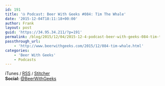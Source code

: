 ```yaml
---
id: 191
title: '☊ Podcast: Beer With Geeks #084: Tim The Whale'
date: '2015-12-04T18:11:18+00:00'
author: Frank
layout: post
guid: 'https://34.95.34.211/?p=191'
permalink: /blog/2015/12/04/2015-12-4-podcast-beer-with-geeks-084-tim-the-whale/
passthrough_url:
    - 'http://www.beerwithgeeks.com/2015/12/084-tim-whale.html'
categories:
    - 'Beer With Geeks'
    - Podcasts
---
```


<div class="
          image-block-outer-wrapper
          layout-caption-below
          design-layout-inline
          
          
          
        " data-test="image-block-inline-outer-wrapper"><figure class="
              sqs-block-image-figure
              intrinsic
            " style="max-width:250px;"><div class="image-block-wrapper" data-animation-override="" data-animation-role="image"><div class="sqs-image-shape-container-element
              
          
        
              
            " style="
                position: relative;
                
                  padding-bottom:100%;
                
                overflow: hidden;
              "><noscript>![](https://images.squarespace-cdn.com/content/v1/5070e334e4b00907bc18faef/1449252546131-2MAMXTVYUKSWTMD9W47H/image-asset.jpeg)</noscript>![](https://images.squarespace-cdn.com/content/v1/5070e334e4b00907bc18faef/1449252546131-2MAMXTVYUKSWTMD9W47H/image-asset.jpeg)</div></div></figure></div>Tim and Frank are joined by a friend of the podcast for a roundtable *Jessica Jones* discussion. Cheers!

**Subscribe:** [iTunes](https://itunes.apple.com/us/podcast/beer-with-geeks/id910485914?mt=2)<span style="font-size:13px"> / </span>[RSS](http://feeds.feedburner.com/beerwithgeeks)<span style="font-size:13px"> / </span>[Stitcher](http://www.stitcher.com/podcast/beer-with-geeks)  
**Social:** [@BeerWithGeeks](https://twitter.com/beerwithgeeks)

<div class="sqs-audio-embed" data-author="Thought Bubble Audio" data-color-theme="dark" data-design-style="minimal" data-duration-in-ms="" data-mime-type="audio/mpeg" data-show-download="false" data-title="Beer With Geeks #084: Tim The Whale" data-url="http://www.podtrac.com/pts/redirect.mp3/archive.org/download/BWG084/BWG084.mp3"></div>